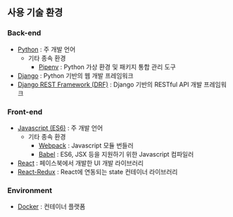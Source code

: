 ## 사용 기술 환경

### Back-end

- [Python](https://www.python.org/) : 주 개발 언어
    - 기타 종속 환경
        - [Pipenv](http://pipenv.org/) : Python 가상 환경 및 패키지 통합 관리 도구
- [Django](https://www.djangoproject.com/) : Python 기반의 웹 개발 프레임워크
- [Django REST Framework (DRF)](https://www.django-rest-framework.org/) : Django 기반의 RESTful API 개발 프레임워크

### Front-end

- [Javascript (ES6)](https://developer.mozilla.org/ko/docs/Web/JavaScript) : 주 개발 언어
    - 기타 종속 환경
        - [Webpack](https://webpack.js.org/) : Javascript 모듈 번들러
        - [Babel](https://babeljs.io/) : ES6, JSX 등을 지원하기 위한 Javascript 컴파일러
- [React](https://reactjs.org/) : 페이스북에서 개발한 UI 개발 라이브러리
- [React-Redux](https://react-redux.js.org/) : React에 연동되는 state 컨테이너 라이브러리

### Environment

- [Docker](https://www.docker.com/) : 컨테이너 플랫폼
